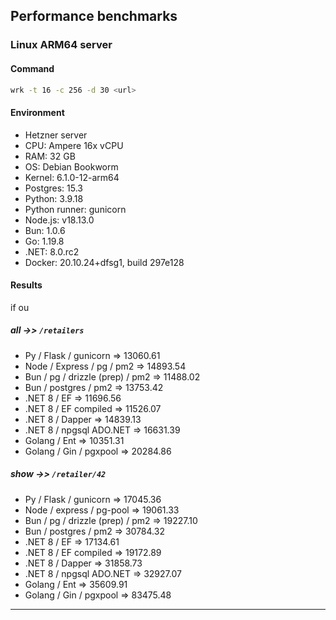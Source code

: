 ## Performance benchmarks

### Linux ARM64 server

#### Command

```bash
wrk -t 16 -c 256 -d 30 <url>
```

#### Environment

- Hetzner server
- CPU: Ampere 16x vCPU
- RAM: 32 GB
- OS: Debian Bookworm
- Kernel: 6.1.0-12-arm64
- Postgres: 15.3
- Python: 3.9.18
- Python runner: gunicorn
- Node.js: v18.13.0
- Bun: 1.0.6
- Go: 1.19.8
- .NET: 8.0.rc2
- Docker: 20.10.24+dfsg1, build 297e128

#### Results
if ou 
##### _all_ ->> `/retailers`

- Py / Flask / gunicorn => 13060.61
- Node / Express / pg / pm2 => 14893.54
- Bun / pg / drizzle (prep) / pm2 => 11488.02
- Bun / postgres / pm2 => 13753.42
- .NET 8 / EF => 11696.56
- .NET 8 / EF compiled => 11526.07
- .NET 8 / Dapper => 14839.13
- .NET 8 / npgsql ADO.NET => 16631.39
- Golang / Ent => 10351.31
- Golang / Gin / pgxpool => 20284.86

##### _show_ ->> `/retailer/42`

- Py / Flask / gunicorn => 17045.36
- Node / express / pg-pool => 19061.33
- Bun / pg / drizzle (prep) / pm2 => 19227.10 
- Bun / postgres / pm2 => 30784.32 
- .NET 8 / EF => 17134.61
- .NET 8 / EF compiled => 19172.89
- .NET 8 / Dapper => 31858.73
- .NET 8 / npgsql ADO.NET => 32927.07
- Golang / Ent => 35609.91
- Golang / Gin / pgxpool => 83475.48

---

